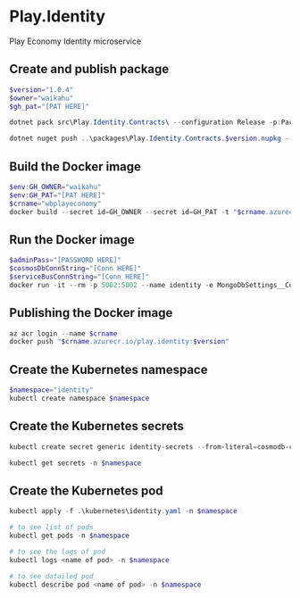 # Play.Identity
Play Economy Identity microservice

## Create and publish package
```powershell
$version="1.0.4"
$owner="waikahu"
$gh_pat="[PAT HERE]"

dotnet pack src\Play.Identity.Contracts\ --configuration Release -p:PackageVersion=$version -p:RepositoryUrl=https://github.com/$owner/play.identity -o ..\packages

dotnet nuget push ..\packages\Play.Identity.Contracts.$version.nupkg --api-key $gh_pat --source "github" 
```

## Build the Docker image
```powershell
$env:GH_OWNER="waikahu"
$env:GH_PAT="[PAT HERE]"
$crname="wbplayeconomy"
docker build --secret id=GH_OWNER --secret id=GH_PAT -t "$crname.azurecr.io/play.identity:$version" .
```

## Run the Docker image
```powershell
$adminPass="[PASSWORD HERE]"
$cosmosDbConnString="[Conn HERE]"
$serviceBusConnString="[Conn HERE]"
docker run -it --rm -p 5002:5002 --name identity -e MongoDbSettings__ConnectionString=$cosmosDbConnString -e ServiceBusSettings__ConnectionString=$serviceBusConnString -e ServiceSettings__MessageBroker="SERVICEBUS" -e IdentitySettings__AdminUserPassword=$adminPass play.identity:$version
```

## Publishing the Docker image
```powershell
az acr login --name $crname
docker push "$crname.azurecr.io/play.identity:$version"
```

## Create the Kubernetes namespace
```powershell
$namespace="identity"
kubectl create namespace $namespace
```

## Create the Kubernetes secrets
```powershell
kubectl create secret generic identity-secrets --from-literal=cosmodb-connectionstring=$cosmosDbConnString --from-literal=servicebus-connectionstring=$serviceBusConnString --from-literal=admin-password=$adminPass -n $namespace

kubectl get secrets -n $namespace
```

## Create the Kubernetes pod
```powershell
kubectl apply -f .\kubernetes\identity.yaml -n $namespace

# to see list of pods
kubectl get pods -n $namespace

# to see the logs of pod
kubectl logs <name of pod> -n $namespace

# to see datailed pod
kubectl describe pod <name of pod> -n $namespace
```